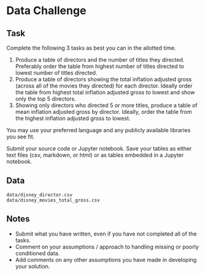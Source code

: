 # Data Challenge

## Task

Complete the following 3 tasks as best you can in the allotted time. 

   1. Produce a table of directors and the number of titles they directed. Preferably order the table from highest number of titles directed to lowest number of titles directed.
   2. Produce a table of directors showing the total inflation adjusted gross (across all of the movies they directed) for each director. Ideally order the table from highest total inflation adjusted gross to lowest and show only the top 5 directors.
   3. Showing only directors who directed 5 or more titles, produce a table of mean inflation adjusted gross by director. Ideally, order the table from the highest inflation adjusted gross to lowest.

You may use your preferred language and any publicly available libraries you see fit.

Submit your source code or Jupyter notebook. Save your tables as either text files (csv, markdown, or html) or as tables embedded in a Jupyter notebook. 

## Data

```
data/disney_director.csv
data/disney_movies_total_gross.csv
```

## Notes

* Submit what you have written, even if you have not completed all of the tasks.
* Comment on your assumptions / approach to handling missing or poorly conditioned data.
* Add comments on any other assumptions you have made in developing your solution.

